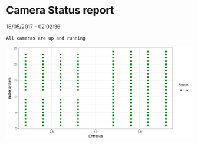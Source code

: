 Camera Status report
================
16/05/2017 - 02:02:36

    All cameras are up and running

![](camreport_files/figure-markdown_github/unnamed-chunk-2-1.png)
